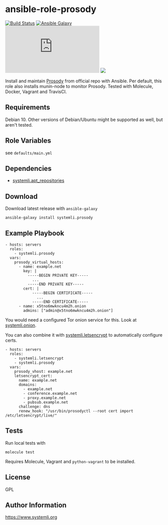 ansible-role-prosody
=========
[![Build Status](https://github.com/systemli/ansible-role-prosody/workflows/Integration/badge.svg?branch=master)](https://github.com/systemli/ansible-role-prosody/actions?query=workflow%3AIntegration)
[![Ansible Galaxy](http://img.shields.io/badge/ansible--galaxy-prosody-blue.svg)](https://galaxy.ansible.com/systemli/prosody/)
[![IM observatory](https://check.messaging.one/badge.php?domain=jabber.systemli.org)](https://check.messaging.one/result.php?domain=jabber.systemli.org&amp;type=client)
<a href='https://compliance.conversations.im/server/jabber.systemli.org'><img src='https://compliance.conversations.im/badge/jabber.systemli.org'></a>


Install and maintain [Prosody](http://prosody.im/) from official repo with Ansible.
Per default, this role also installs munin-node to monitor Prosody.
Tested with Molecule, Docker, Vagrant and TravisCI.

Requirements
------------

Debian 10. Other versions of Debian/Ubuntu might be supported as well, but aren't tested.

Role Variables
--------------

see `defaults/main.yml`

Dependencies
------------

 - [systemli.apt_repositories](https://galaxy.ansible.com/systemli/apt_repositories)

Download
--------

Download latest release with `ansible-galaxy`

	ansible-galaxy install systemli.prosody

Example Playbook
----------------

```
- hosts: servers
  roles:
    - systemli.prosody
  vars:
    prosody_virtual_hosts:
      - name: example.net
        key: |
          -----BEGIN PRIVATE KEY-----
            ...
          -----END PRIVATE KEY-----
        cert: |
            -----BEGIN CERTIFICATE-----
              ...
            -----END CERTIFICATE-----
      - name: x5tno6mwkncu4m2h.onion
        admins: ["admin@x5tno6mwkncu4m2h.onion"]
```

You would need a configured Tor onion service for this.
Look at [systemli.onion](https://github.com/systemli/ansible-role-onion).

You can also combine it with [systemli.letsencrypt](https://github.com/systemli/ansible-role-letsencrypt/) to automatically configure certs.

```
- hosts: servers
  roles:
    - systemli.letsencrypt
    - systemli.prosody
  vars:
    prosody_vhost: example.net
    letsencrypt_cert:
      name: example.net
      domains:
        - example.net
        - conference.example.net
        - proxy.example.net
        - pubsub.example.net
      challenge: dns
      renew_hook: "/usr/bin/prosodyctl --root cert import /etc/letsencrypt/live/"
```

Tests
-----

Run local tests with
```
molecule test
```
Requires Molecule, Vagrant and `python-vagrant` to be installed.

License
-------

GPL

Author Information
------------------

https://www.systemli.org
